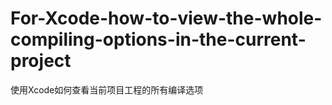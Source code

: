 # For-Xcode-how-to-view-the-whole-compiling-options-in-the-current-project
使用Xcode如何查看当前项目工程的所有编译选项
